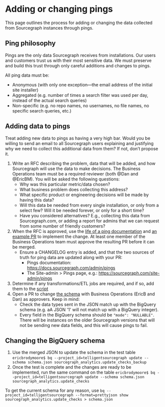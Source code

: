 # Adding or changing pings

This page outlines the process for adding or changing the data collected from Sourcegraph instances through pings.

## Ping philosophy

Pings are the only data Sourcegraph receives from installations. Our users and customers trust us with their most sensitive data. We must preserve and build this trust through only careful additions and changes to pings.

All ping data must be:

- Anonymous (with only one exception—the email address of the initial site installer)
- Aggregated (e.g. number of times a search filter was used per day, instead of the actual search queries)
- Non-specific (e.g. no repo names, no usernames, no file names, no specific search queries, etc.)

## Adding data to pings

Treat adding new data to pings as having a very high bar. Would you be willing to send an email to all Sourcegraph users explaining and justifying why we need to collect this additional data from them? If not, don’t propose it.

1. Write an RFC describing the problem, data that will be added, and how Sourcegraph will use the data to make decisions. The Business Operations team must be a required reviewer (both @Dan and @EricBM). 
You will be asked the following questions:
    - Why was this particular metric/data chosen?
    - What business problem does collecting this address?
    - What specific product or engineering decisions will be made by having this data?
    - Will this data be needed from every single installation, or only from a select few? Will it be needed forever, or only for a short time?
    - Have you considered alternatives? E.g., collecting this data from Sourcegraph.com, or adding a report for admins that we can request from some number of friendly customers?
2. When the RFC is approved, use the [life of a ping documentation](https://docs.sourcegraph.com/dev/architecture/life-of-a-ping) and [an example PR](https://github.com/sourcegraph/sourcegraph/pull/8374) to implement the change. At least one member of the Business Operations team must approve the resulting PR before it can be merged.
    - Ensure a CHANGELOG entry is added, and that the two sources of truth for ping data are updated along with your PR:
      - Pings documentation: https://docs.sourcegraph.com/admin/pings
      - The Site-admin > Pings page, e.g.: https://sourcegraph.com/site-admin/pings
3. Determine if any transformations/ETL jobs are required, and if so, add them to the [script](https://console.cloud.google.com/storage/browser/_details/sg-analytics-data/dataflow/pipelines/udf/transform.js?project=telligentsourcegraph&authuser=0&angularJsUrl=%2Fstorage%2Fbrowser%2F_details%2Fsg-analytics-data%2Fdataflow%2Fpipelines%2Fudf%2Ftransform.js%3Fproject%3Dtelligentsourcegraph%26authuser%3D1)
4. Open a PR to change [the schema](https://github.com/sourcegraph/analytics/tree/master/BigQuery%20Schemas) with Business Operations (EricB and Dan) as approvers. Keep in mind:
	- Check the data types sent in the JSON match up with the BigQuery schema (e.g. aA JSON '1' will not match up with a BigQuery integer). 
	- Every field in the BigQuery schema should be `"mode": "NULLABLE"`. There will be instances on the older Sourcegraph versions that will not be sending new data fields, and this will cause pings to fail.


## Changing the BigQuery schema

1. Use the merged JSON to update the schema in the test table `ericbrodymoore$ bq --project_id=telligentsourcegraph update --schema schema.json sourcegraph_analytics.update_checks_backup`
2. Once the test is complete and the changes are ready to be implemented, run the same command on the table `ericbrodymoore$ bq --project_id=telligentsourcegraph update --schema schema.json sourcegraph_analytics.update_checks`

To get the current schema for any reason, use `bq --project_id=telligentsourcegraph --format=prettyjson show sourcegraph_analytics.update_checks > schema.json`